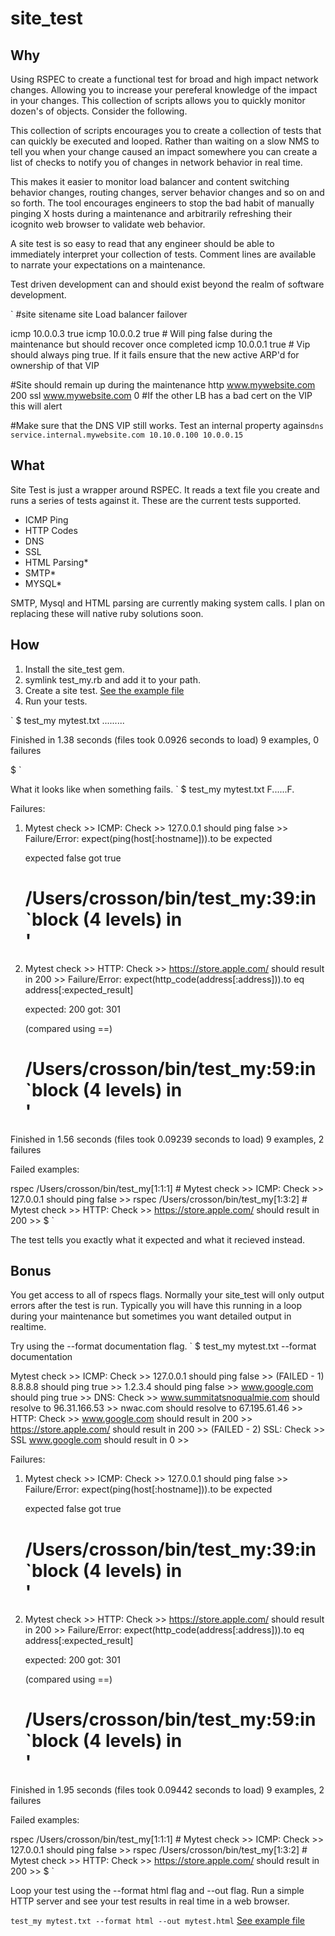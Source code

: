 # site_test
## Why
Using RSPEC to create a functional test for broad and high impact network changes. Allowing you to increase your pereferal knowledge of the impact in your changes. This collection of scripts allows you to quickly monitor dozen's of objects. Consider the following.

This collection of scripts encourages you to create a collection of tests that can quickly be executed and looped. Rather than waiting on a slow NMS to tell you when your change caused an impact somewhere you can create a list of checks to notify you of changes in network behavior in real time.

This makes it easier to monitor load balancer and content switching behavior changes, routing changes, server behavior changes and so on and so forth. The tool encourages engineers to stop the bad habit of manually pinging X hosts during a maintenance and arbitrarily refreshing their icognito web browser to validate web behavior.

A site test is so easy to read that any engineer should be able to immediately interpret your collection of tests. Comment lines are available to narrate your expectations on a maintenance.

Test driven development can and should exist beyond the realm of software development.

`
#site sitename
site Load balancer failover

icmp 10.0.0.3 true
icmp 10.0.0.2 true		# Will ping false during the maintenance but should recover once completed
icmp 10.0.0.1 true		# Vip should always ping true. If it fails ensure that the new active ARP'd for ownership of that VIP

#Site should remain up during the maintenance
http www.mywebsite.com	200
ssl www.mywebsite.com 0	#If the other LB has a bad cert on the VIP this will alert

#Make sure that the DNS VIP still works. Test an internal property agains`
dns service.internal.mywebsite.com 10.10.0.100 10.0.0.15
`

## What
Site Test is just a wrapper around RSPEC. It reads a text file you create and runs a series of tests against it. These are the current tests supported.

* ICMP Ping
* HTTP Codes
* DNS
* SSL
* HTML Parsing*
* SMTP*
* MYSQL*


SMTP, Mysql and HTML parsing are currently making system calls. I plan on replacing these will native ruby solutions soon.

## How

1. Install the site_test gem.
2. symlink test_my.rb and add it to your path.
3. Create a site test. [See the example file](https://github.com/crosson/site_test/blob/master/example.txt)
4. Run your tests.

`
$ test_my mytest.txt 
.........

Finished in 1.38 seconds (files took 0.0926 seconds to load)
9 examples, 0 failures

$ 
`

What it looks like when something fails.
`
$ test_my mytest.txt 
F......F.

Failures:

  1) Mytest check >>  ICMP: Check >>  127.0.0.1 should ping false >> 
     Failure/Error: expect(ping(host[:hostname])).to be expected

       expected false
            got true
     # /Users/crosson/bin/test_my:39:in `block (4 levels) in <main>'

  2) Mytest check >>  HTTP: Check >>  https://store.apple.com/ should result in 200 >> 
     Failure/Error: expect(http_code(address[:address])).to eq address[:expected_result]

       expected: 200
            got: 301

       (compared using ==)
     # /Users/crosson/bin/test_my:59:in `block (4 levels) in <main>'

Finished in 1.56 seconds (files took 0.09239 seconds to load)
9 examples, 2 failures

Failed examples:

rspec /Users/crosson/bin/test_my[1:1:1] # Mytest check >>  ICMP: Check >>  127.0.0.1 should ping false >> 
rspec /Users/crosson/bin/test_my[1:3:2] # Mytest check >>  HTTP: Check >>  https://store.apple.com/ should result in 200 >> 
$
`

The test tells you exactly what it expected and what it recieved instead. 

## Bonus
You get access to all of rspecs flags. Normally your site_test will only output errors after the test is run. Typically you will have this running in a loop during your maintenance but sometimes you want detailed output in realtime.

Try using the --format documentation flag.
`
$ test_my mytest.txt --format documentation

Mytest check >>
  ICMP: Check >>
    127.0.0.1 should ping false >> (FAILED - 1)
    8.8.8.8 should ping true >>
    1.2.3.4 should ping false >>
    www.google.com should ping true >>
  DNS: Check >>
    www.summitatsnoqualmie.com should resolve to 96.31.166.53 >>
    nwac.com should resolve to 67.195.61.46 >>
  HTTP: Check >>
    www.google.com should result in 200 >>
    https://store.apple.com/ should result in 200 >> (FAILED - 2)
  SSL: Check >>
    SSL www.google.com should result in 0 >>

Failures:

  1) Mytest check >>  ICMP: Check >>  127.0.0.1 should ping false >> 
     Failure/Error: expect(ping(host[:hostname])).to be expected

       expected false
            got true
     # /Users/crosson/bin/test_my:39:in `block (4 levels) in <main>'

  2) Mytest check >>  HTTP: Check >>  https://store.apple.com/ should result in 200 >> 
     Failure/Error: expect(http_code(address[:address])).to eq address[:expected_result]

       expected: 200
            got: 301

       (compared using ==)
     # /Users/crosson/bin/test_my:59:in `block (4 levels) in <main>'

Finished in 1.95 seconds (files took 0.09442 seconds to load)
9 examples, 2 failures

Failed examples:

rspec /Users/crosson/bin/test_my[1:1:1] # Mytest check >>  ICMP: Check >>  127.0.0.1 should ping false >> 
rspec /Users/crosson/bin/test_my[1:3:2] # Mytest check >>  HTTP: Check >>  https://store.apple.com/ should result in 200 >> 
$
`

Loop your test using the --format html flag and --out flag. Run a simple HTTP server and see your test results in real time in a web browser.

`test_my mytest.txt --format html --out mytest.html`
[See example file](https://github.com/crosson/site_test/blob/master/mytest.html)
